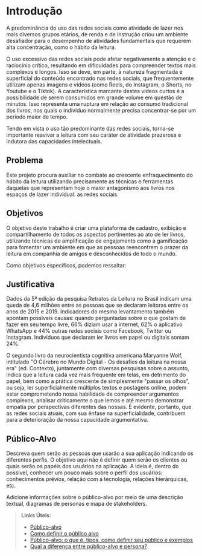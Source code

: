 # Introdução

A predominância do uso das redes sociais como atividade de lazer nos mais diversos grupos etários, de renda e de instrução criou um ambiente desafiador para o desempenho de atividades fundamentais que requerem alta concentração, como o hábito da leitura.  

O uso excessivo das redes sociais pode afetar negativamente a atenção e o raciocínio crítico, resultando em dificuldades para compreender textos mais complexos e longos. Isso se deve, em parte, à natureza fragmentada e superficial do conteúdo encontrado nas redes sociais, que frequentemente utilizam apenas imagens e vídeos (como Reels, do Instagram, o Shorts, no Youtube e o Tiktok).  A característica marcante destes vídeos curtos é a possibilidade de serem consumidos em grande volume em questão de minutos. Isso representa uma ruptura em relação ao consumo tradicional dos livros, nos quais o indivíduo normalmente precisa concentrar-se por um período maior de tempo. 

Tendo em vista o uso tão predominante das redes sociais, torna-se importante reavivar a leitura com seu caráter de atividade prazerosa e indutora das capacidades intelectuais. 

## Problema

Este projeto procura auxiliar no combate ao crescente enfraquecimento do hábito da leitura utilizando precisamente as técnicas e ferramentas daquelas que representam hoje o maior antagonismo aos livros nos espaços de lazer individual: as redes sociais. 

## Objetivos

O objetivo deste trabalho é criar uma plataforma de cadastro, exibição e compartilhamento de todos os aspectos pertinentes ao ato de ler livros, utilizando técnicas de amplificação de engajamento como a gamificação para fomentar um ambiente em que as pessoas reencontrem o prazer da leitura em companhia de amigos e desconhecidos de todo o mundo. 

Como objetivos específicos, podemos ressaltar: 

## Justificativa

Dados da 5ª edição da pesquisa Retratos da Leitura no Brasil indicam uma queda de 4,6 milhões entre as pessoas que se declaram leitoras entre os anos de 2015 e 2019. Indicadores do mesmo levantamento também apontam possíveis causas: quando perguntadas sobre o que gostam de fazer em seu tempo livre, 66% diziam usar a internet, 62% o aplicativo WhatsApp e 44% outras redes sociais como Facebook, Twitter ou Instagram. Indivíduos que declaram ler livros em papel ou digitais somam 24%. 

O segundo livro da neurocientista cognitiva americana Maryanne Wolf, intitulado "O Cérebro no Mundo Digital - Os desafios da leitura na nossa era" (ed. Contexto), juntamente com diversas pesquisas sobre o assunto, indica que a leitura cada vez mais frequente em telas, em detrimento do papel, bem como a prática crescente de simplesmente "passar os olhos", ou seja, ler superficialmente múltiplos textos e postagens online, podem estar comprometendo nossa habilidade de compreender argumentos complexos, analisar criticamente o que lemos e até mesmo demonstrar empatia por perspectivas diferentes das nossas. É evidente, portanto, que as redes sociais atuais, com sua ênfase na superficialidade, contribuem para a deterioração da nossa capacidade argumentativa. 

## Público-Alvo

Descreva quem serão as pessoas que usarão a sua aplicação indicando os diferentes perfis. O objetivo aqui não é definir quem serão os clientes ou quais serão os papéis dos usuários na aplicação. A ideia é, dentro do possível, conhecer um pouco mais sobre o perfil dos usuários: conhecimentos prévios, relação com a tecnologia, relações
hierárquicas, etc.

Adicione informações sobre o público-alvo por meio de uma descrição textual, diagramas de personas e mapa de stakeholders.

> **Links Úteis**:
> - [Público-alvo](https://blog.hotmart.com/pt-br/publico-alvo/)
> - [Como definir o público alvo](https://exame.com/pme/5-dicas-essenciais-para-definir-o-publico-alvo-do-seu-negocio/)
> - [Público-alvo: o que é, tipos, como definir seu público e exemplos](https://klickpages.com.br/blog/publico-alvo-o-que-e/)
> - [Qual a diferença entre público-alvo e persona?](https://rockcontent.com/blog/diferenca-publico-alvo-e-persona/)
